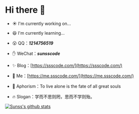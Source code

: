 # Hi there :clap:

- :sunny: I'm currently working on...

- :laughing: I'm currently learning...

- :open_mouth: QQ：***1214756519***

- :raised_hand: WeChat：***sunsscode***

- :sparkles: Blog：[https://ssscode.com/](https://ssscode.com/)

- :running: Me：[https://me.ssscode.com/](https://me.ssscode.com/)

- :telescope: Aphorism：To live alone is the fate of all great souls

- :fire: Slogan：学而不思则罔，思而不学则殆。

[![Sunss's github stats](https://github-readme-stats.vercel.app/api?username=JS-banana&show_icons=true&theme=synthwave)](https://github.com/anuraghazra/github-readme-stats)